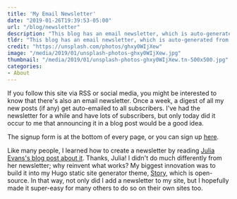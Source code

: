 ```yaml
---
title: 'My Email Newsletter'
date: "2019-01-26T19:39:53-05:00"
url: "/blog/newsletter"
description: "This blog has an email newsletter, which is auto-generated from all my blog posts once a week."
tldr: "This blog has an email newsletter, which is auto-generated from all my blog posts once a week, using a technique I learned from Julia Evans. I built it into my open-source blog theme so others can use it too."
credit: "https://unsplash.com/photos/ghxy0WIjXew"
image: "/media/2019/01/unsplash-photos-ghxy0WIjXew.jpg"
thumbnail: "/media/2019/01/unsplash-photos-ghxy0WIjXew.tn-500x500.jpg"
categories:
- About
---
```

If you follow this site via RSS or social media, you might be interested to know that there's also an email newsletter.
Once a week, a digest of all my new posts (if any) get auto-emailed to all subscribers.
I've had the newsletter for a while and have lots of subscribers, but only today did it occur to me that announcing it in a blog post would be a good idea.
<!--more-->

The signup form is at the bottom of every page, or you can sign up [here](https://xaprb.us19.list-manage.com/subscribe?u=6ee277790a99c26a414c9693f&id=703c46c578).

Like many people, I learned how to create a newsletter by reading [Julia Evans's blog post about it](https://jvns.ca/blog/2017/12/28/making-a-weekly-newsletter/).
Thanks, Julia!
I didn't do much differently from her newsletter; why reinvent what works?
My biggest innovation was to build it into my Hugo static site generator theme, [Story](https://story.xaprb.com/), which is open-source.
In that way, not only did I add a newsletter to my site, but I hopefully made it super-easy for many others to do so on their own sites too.